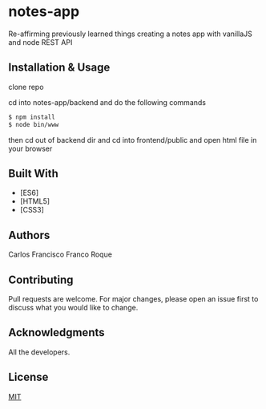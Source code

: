 # notes-app
Re-affirming previously learned things creating a notes app with vanillaJS and node REST API

## Installation & Usage

clone repo

cd into notes-app/backend
and do the following commands

```bash
$ npm install
$ node bin/www
```
then cd out of backend dir and cd into frontend/public and open html file in your browser
## Built With

* [ES6]
* [HTML5]
* [CSS3]


## Authors
 Carlos Francisco Franco Roque

## Contributing
Pull requests are welcome. For major changes, please open an issue first to discuss what you would like to change.


## Acknowledgments
 All the developers.

## License
[MIT](https://choosealicense.com/licenses/mit/)
